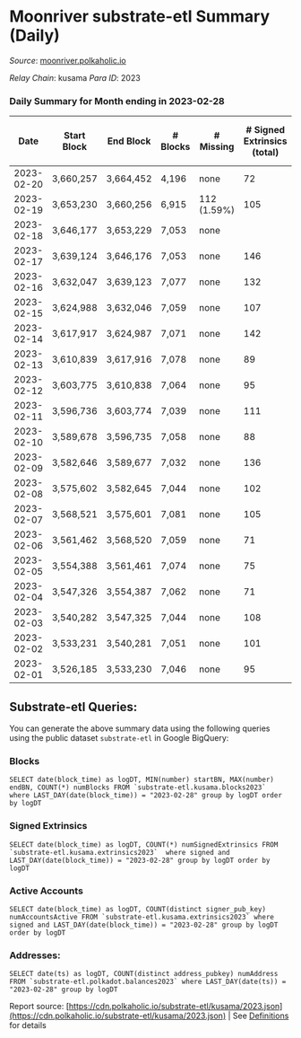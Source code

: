 # Moonriver substrate-etl Summary (Daily)

_Source_: [moonriver.polkaholic.io](https://moonriver.polkaholic.io)

*Relay Chain*: kusama
*Para ID*: 2023



### Daily Summary for Month ending in 2023-02-28


| Date | Start Block | End Block | # Blocks | # Missing | # Signed Extrinsics (total) | # Active Accounts | # Addresses with Balances | # Events | # Transfers | # XCM Transfers In | # XCM Transfers Out |
| ---- | ----------- | --------- | -------- | --------- | --------------------------- | ----------------- | ------------------------- | -------- | ----------- | ------------------ | ------------------- |
| 2023-02-20 | 3,660,257 | 3,664,452 | 4,196 | none  | 72 | 50 |  | 325,416 | 4,994 ($1,466,707.66) |   |   |
| 2023-02-19 | 3,653,230 | 3,660,256 | 6,915 | 112 (1.59%) | 105 | 60 | 589,559 | 519,593 | 8,724 ($3,778,445.51) |   |   |
| 2023-02-18 | 3,646,177 | 3,653,229 | 7,053 | none  |  |  | 589,413 |  |   |   |   |
| 2023-02-17 | 3,639,124 | 3,646,176 | 7,053 | none  | 146 | 77 | 589,207 | 700,244 | 15,388 ($4,869,182.35) |   |   |
| 2023-02-16 | 3,632,047 | 3,639,123 | 7,077 | none  | 132 | 72 | 589,085 | 550,525 | 7,174 ($2,237,263.12) |   |   |
| 2023-02-15 | 3,624,988 | 3,632,046 | 7,059 | none  | 107 | 63 | 589,003 | 515,703 | 6,274 ($1,431,930.96) | 34 ($23,781.36) | 62 ($295,943.22) |
| 2023-02-14 | 3,617,917 | 3,624,987 | 7,071 | none  | 142 | 78 | 588,885 | 468,969 | 4,470 ($856,666.74) | 37 ($13,608.23) | 79 ($302,654.25) |
| 2023-02-13 | 3,610,839 | 3,617,916 | 7,078 | none  | 89 | 55 | 588,793 | 511,195 | 5,868 ($1,142,835.65) | 60 ($10,903.78) | 89 ($70,695.83) |
| 2023-02-12 | 3,603,775 | 3,610,838 | 7,064 | none  | 95 | 58 | 588,685 | 434,022 | 4,250 ($1,295,746.20) | 32 ($27,756.61) | 75 ($95,468.74) |
| 2023-02-11 | 3,596,736 | 3,603,774 | 7,039 | none  | 111 | 68 | 588,589 | 414,401 | 3,100 ($647,319.10) | 44 ($53,402.24) | 88 ($50,847.96) |
| 2023-02-10 | 3,589,678 | 3,596,735 | 7,058 | none  | 88 | 45 | 588,475 | 498,330 | 5,237 ($1,882,643.89) | 95 ($22,747.62) | 114 ($15,705.60) |
| 2023-02-09 | 3,582,646 | 3,589,677 | 7,032 | none  | 136 | 73 | 588,357 | 761,870 | 15,100 ($5,273,110.92) | 127 ($102,448.12) | 152 ($85,291.27) |
| 2023-02-08 | 3,575,602 | 3,582,645 | 7,044 | none  | 102 | 69 | 588,132 | 615,747 | 8,156 ($3,105,044.47) | 40 ($54,354.80) | 78 ($147,246.26) |
| 2023-02-07 | 3,568,521 | 3,575,601 | 7,081 | none  | 105 | 65 | 587,839 | 568,521 | 7,713 ($2,501,717.26) | 79 ($32,951.28) | 112 ($686,966.39) |
| 2023-02-06 | 3,561,462 | 3,568,520 | 7,059 | none  | 71 | 49 | 329,709 | 466,059 | 5,135 ($1,811,360.04) | 57 ($65,264.89) | 89 ($368,726.37) |
| 2023-02-05 | 3,554,388 | 3,561,461 | 7,074 | none  | 75 | 50 | 587,638 | 516,414 | 7,802 ($3,350,181.90) | 51 ($572,856.77) | 79 ($266,694.53) |
| 2023-02-04 | 3,547,326 | 3,554,387 | 7,062 | none  | 71 | 55 | 587,543 | 425,987 | 5,063 ($1,741,016.13) | 47 ($64,161.73) | 69 ($16,642.34) |
| 2023-02-03 | 3,540,282 | 3,547,325 | 7,044 | none  | 108 | 60 | 587,464 | 446,708 | 5,599 ($1,033,739.12) | 51 ($37,434.29) | 80 ($152,443.66) |
| 2023-02-02 | 3,533,231 | 3,540,281 | 7,051 | none  | 101 | 74 | 587,378 | 523,354 | 8,002 ($2,665,495.52) | 64 ($123,828.43) | 79 ($67,647.41) |
| 2023-02-01 | 3,526,185 | 3,533,230 | 7,046 | none  | 95 | 58 | 586,218 | 528,894 | 7,749 ($2,042,510.97) | 77 ($35,919.03) | 99 ($66,857.53) |

## Substrate-etl Queries:
You can generate the above summary data using the following queries using the public dataset `substrate-etl` in Google BigQuery:


### Blocks
```
SELECT date(block_time) as logDT, MIN(number) startBN, MAX(number) endBN, COUNT(*) numBlocks FROM `substrate-etl.kusama.blocks2023`  where LAST_DAY(date(block_time)) = "2023-02-28" group by logDT order by logDT
```


### Signed Extrinsics
```
SELECT date(block_time) as logDT, COUNT(*) numSignedExtrinsics FROM `substrate-etl.kusama.extrinsics2023`  where signed and LAST_DAY(date(block_time)) = "2023-02-28" group by logDT order by logDT
```


### Active Accounts
```
SELECT date(block_time) as logDT, COUNT(distinct signer_pub_key) numAccountsActive FROM `substrate-etl.kusama.extrinsics2023` where signed and LAST_DAY(date(block_time)) = "2023-02-28" group by logDT order by logDT
```


### Addresses:
```
SELECT date(ts) as logDT, COUNT(distinct address_pubkey) numAddress FROM `substrate-etl.polkadot.balances2023` where LAST_DAY(date(ts)) = "2023-02-28" group by logDT
```



Report source: [https://cdn.polkaholic.io/substrate-etl/kusama/2023.json](https://cdn.polkaholic.io/substrate-etl/kusama/2023.json) | See [Definitions](/DEFINITIONS.md) for details

